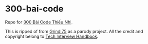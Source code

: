 # 300-bai-code

Repo for [300 Bài Code Thiếu Nhi](https://300baicode.com).

This is ripped of from [Grind 75](https://www.techinterviewhandbook.org/grind75) as a parody project. 
All the credit and copyright belong to [Tech Interview Handbook](https://www.techinterviewhandbook.org).
